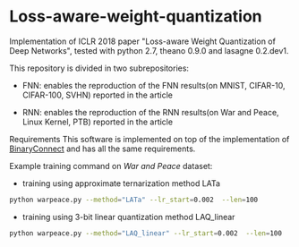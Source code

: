 # Loss-aware-weight-quantization
Implementation of ICLR 2018 paper "Loss-aware Weight Quantization of Deep Networks", tested with python 2.7, theano 0.9.0 and lasagne 0.2.dev1.


This repository is divided in two subrepositories:

- FNN: enables the reproduction of the FNN results(on MNIST, CIFAR-10, CIFAR-100, SVHN) reported in the article

- RNN: enables the reproduction of the RNN results(on War and Peace, Linux Kernel, PTB) reported in the article

Requirements
This software is implemented on top of the implementation of [BinaryConnect](https://github.com/MatthieuCourbariaux/BinaryConnect) and has all the same requirements. 


Example training command  on *War and Peace* dataset:
- training using approximate ternarization method LATa
```sh
python warpeace.py --method="LATa" --lr_start=0.002  --len=100
```
- training using 3-bit linear quantization method LAQ_linear
```sh
python warpeace.py --method="LAQ_linear" --lr_start=0.002  --len=100
```
